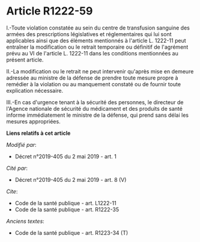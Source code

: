 # Article R1222-59

I.-Toute violation constatée au sein du centre de transfusion sanguine des armées des prescriptions législatives et
réglementaires qui lui sont applicables ainsi que des éléments mentionnés à l'article L. 1222-11 peut entraîner la
modification ou le retrait temporaire ou définitif de l'agrément prévu au VI de l'article L. 1222-11 dans les conditions
mentionnées au présent article. 

II.-La modification ou le retrait ne peut intervenir qu'après mise en demeure adressée au ministre de la défense de prendre
toute mesure propre à remédier à la violation ou au manquement constaté ou de fournir toute explication nécessaire. 

III.-En cas d'urgence tenant à la sécurité des personnes, le directeur de l'Agence nationale de sécurité du médicament et des
produits de santé informe immédiatement le ministre de la défense, qui prend sans délai les mesures appropriées.

**Liens relatifs à cet article**

_Modifié par_:

  - Décret n°2019-405 du 2 mai 2019 - art. 1

_Cité par_:

  - Décret n°2019-405 du 2 mai 2019 - art. 8 (V)

_Cite_:

  - Code de la santé publique - art. L1222-11
  - Code de la santé publique - art. R1222-35

_Anciens textes_:

  - Code de la santé publique - art. R1223-34 (T)
